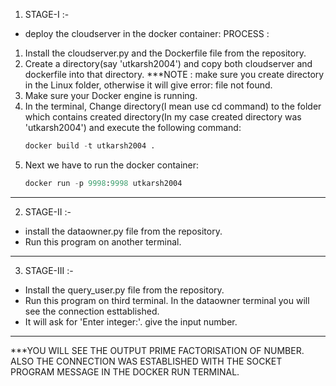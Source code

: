 1. STAGE-I :-

* deploy the cloudserver in the docker container:
PROCESS :
1. Install the cloudserver.py and the Dockerfile file from the repository.
2. Create a directory(say 'utkarsh2004') and copy both cloudserver and dockerfile into that directory.
    ***NOTE : make sure you create directory in the Linux folder, otherwise it will give error: file not found.
3. Make sure your Docker engine is running.
3. In the terminal, Change directory(I mean use cd command) to the folder which contains created directory(In my case created directory was 'utkarsh2004') and execute the following command:
    ```python
    docker build -t utkarsh2004 .
    ```
4. Next we have to run the docker container:
    ```python
    docker run -p 9998:9998 utkarsh2004
    ```
____________________________________________________________________________________________________________________

2. STAGE-II :-

* install the dataowner.py file from the repository.
* Run this program on another terminal.
_________________________________________________________________________________________________________________

3. STAGE-III :-

* Install the query_user.py file from the repository.
* Run this program on third terminal. In the dataowner terminal you will see the connection esttablished.
* It will ask for 'Enter integer:'. give the input number.
_________________________________________________________________________________________________________________

***YOU WILL SEE THE OUTPUT PRIME FACTORISATION OF NUMBER. ALSO THE CONNECTION WAS ESTABLISHED WITH THE SOCKET
PROGRAM MESSAGE IN THE DOCKER RUN TERMINAL.
